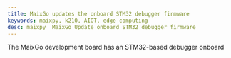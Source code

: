 ```yaml
---
title: MaixGo updates the onboard STM32 debugger firmware
keywords: maixpy, k210, AIOT, edge computing
desc: maixpy  MaixGo Update onboard STM32 debugger firmware
---
```



The MaixGo development board has an STM32-based debugger onboard
